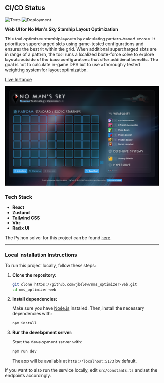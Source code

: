 ## CI/CD Status

![Tests](https://github.com/jbelew/nms_optimizer-web/actions/workflows/main.yml/badge.svg?branch=main)
![Deployment](https://img.shields.io/badge/Deployment-Heroku-blue?logo=heroku)

**Web UI for No Man's Sky Starship Layout Optimization**

This tool optimizes starship layouts by calculating pattern-based scores. It prioritizes supercharged slots using game-tested configurations and ensures the best fit within the grid. When additional supercharged slots are in range of a pattern, the tool runs a localized brute-force solve to explore layouts outside of the base configurations that offer additional benefits. The goal is not to calculate in-game DPS but to use a thoroughly tested weighting system for layout optimization.

[Live Instance](https://nms-optimizer-web-ac700a458f0a.herokuapp.com/)

![Screenshot](https://github.com/jbelew/nms_optimizer-web/blob/master/screenshot.png?raw=true)

### **Tech Stack**
- **React**
- **Zustand**
- **Tailwind CSS**
- **Vite**
- **Radix UI**

The Python solver for this project can be found [here](https://github.com/jbelew/nms_optimizer-service).

---

### **Local Installation Instructions**

To run this project locally, follow these steps:

1. **Clone the repository:**

   ```sh
   git clone https://github.com/jbelew/nms_optimizer-web.git
   cd nms_optimizer-web
   ```

2. **Install dependencies:**

   Make sure you have [Node.js](https://nodejs.org/) installed. Then, install the necessary dependencies with:

   ```sh
   npm install
   ```

3. **Run the development server:**

   Start the development server with:

   ```sh
   npm run dev
   ```

   The app will be available at `http://localhost:5173` by default.

If you want to also run the service locally, edit `src/constants.ts` and set the endpoints accordingly.
